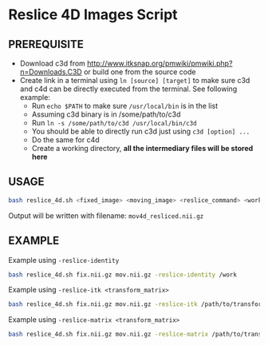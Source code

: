 # Reslice 4D Images Script
## PREREQUISITE
- Download c3d from http://www.itksnap.org/pmwiki/pmwiki.php?n=Downloads.C3D or build one from the source code
- Create link in a terminal using `ln [source] [target]` to make sure c3d and c4d can be directly executed from the terminal. See following example:
  - Run `echo $PATH` to make sure `/usr/local/bin` is in the list
  - Assuming c3d binary is in /some/path/to/c3d
  - Run `ln -s /some/path/to/c3d /usr/local/bin/c3d`
  - You should be able to directly run c3d just using `c3d [option] ...`
  - Do the same for c4d
  - Create a working directory, <strong>all the intermediary files will be stored here</strong>

## USAGE
```bash
bash reslice_4d.sh <fixed_image> <moving_image> <reslice_command> <working_directory>
```
Output will be written with filename: `mov4d_resliced.nii.gz`

## EXAMPLE
Example using `-reslice-identity`
```bash
bash reslice_4d.sh fix.nii.gz mov.nii.gz -reslice-identity /work
```
Example using `-reslice-itk <transform_matrix>`
```bash
bash reslice_4d.sh fix.nii.gz mov.nii.gz -reslice-itk /path/to/transform.txt /work
```
Example using `-reslice-matrix <transform_matrix>`
```bash
bash reslice_4d.sh fix.nii.gz mov.nii.gz -reslice-matrix /path/to/transform.txt /work
```